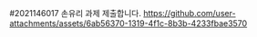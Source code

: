 #2021146017 손유리 과제 제출합니다.
https://github.com/user-attachments/assets/6ab56370-1319-4f1c-8b3b-4233fbae3570

